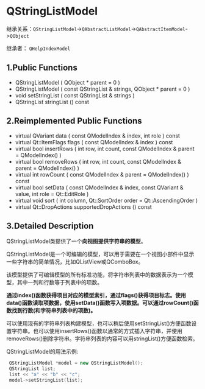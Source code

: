 # QStringListModel

继承关系：`QStringListModel`->`QAbstractListModel`->`QAbstractItemModel`->`QObject`

继承者： `QHelpIndexModel`

## 1.Public Functions

- QStringListModel ( QObject * parent = 0 )
- QStringListModel ( const QStringList & strings, QObject * parent = 0 )
- void	setStringList ( const QStringList & strings )
- QStringList	stringList () const

## 2.Reimplemented Public Functions

- virtual QVariant	data ( const QModelIndex & index, int role ) const
- virtual Qt::ItemFlags	flags ( const QModelIndex & index ) const
- virtual bool	insertRows ( int row, int count, const QModelIndex & parent = QModelIndex() )
- virtual bool	removeRows ( int row, int count, const QModelIndex & parent = QModelIndex() )
- virtual int	rowCount ( const QModelIndex & parent = QModelIndex() ) const
- virtual bool	setData ( const QModelIndex & index, const QVariant & value, int role = Qt::EditRole )
- virtual void	sort ( int column, Qt::SortOrder order = Qt::AscendingOrder )
- virtual Qt::DropActions	supportedDropActions () const

## 3.Detailed Description

QStringListModel类提供了一个**向视图提供字符串的模型**。

QStringListModel是一个可编辑的模型，可以用于需要在一个视图小部件中显示一些字符串的简单情况，比如QListView或QComboBox。

该模型提供了可编辑模型的所有标准功能，将字符串列表中的数据表示为一个模型，其中一列和行数等于列表中的项数。

**通过index()函数获得项目对应的模型索引，通过flags()获得项目标志。使用data()函数读取项数据，使用setData()函数写入项数据。可以通过rowCount()函数找到行数(和字符串列表中的项数)。**

可以使用现有的字符串列表构建模型，也可以稍后使用setStringList()方便函数设置字符串。也可以使用insertRows()函数以通常的方式插入字符串，并使用removeRows()删除字符串。字符串列表的内容可以用stringList()方便函数检索。

QStringListModel的用法示例:

```c++
 QStringListModel *model = new QStringListModel();
 QStringList list;
 list << "a" << "b" << "c";
 model->setStringList(list);
```

